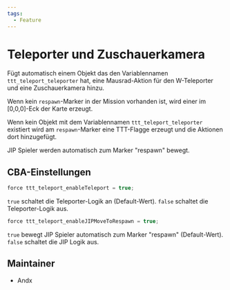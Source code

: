 ```yaml
---
tags:
  - Feature
---
```


# Teleporter und Zuschauerkamera

Fügt automatisch einem Objekt das den Variablennamen `ttt_teleport_teleporter` hat, eine Mausrad-Aktion für den W-Teleporter und eine Zuschauerkamera hinzu.

Wenn kein `respawn`-Marker in der Mission vorhanden ist, wird einer im [0,0,0]-Eck der Karte erzeugt.

Wenn kein Objekt mit dem Variablennamen `ttt_teleport_teleporter` existiert wird am `respawn`-Marker eine TTT-Flagge erzeugt und die Aktionen dort hinzugefügt.

JIP Spieler werden automatisch zum Marker "respawn" bewegt.

## CBA-Einstellungen

```c++
force ttt_teleport_enableTeleport = true;
```

`true` schaltet die Teleporter-Logik an (Default-Wert).
`false` schaltet die Teleporter-Logik aus.

```c++
force ttt_teleport_enableJIPMoveToRespawn = true;
```

`true` bewegt JIP Spieler automatisch zum Marker "respawn" (Default-Wert).
`false` schaltet die JIP Logik aus.

## Maintainer

- Andx
